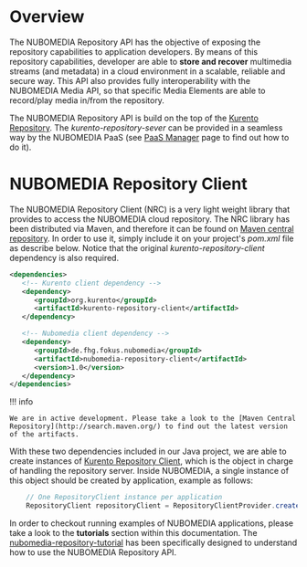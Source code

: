 # Overview

The NUBOMEDIA Repository API has the objective of exposing the repository capabilities to application developers. By means of this repository capabilities, developer are able to **store and recover** multimedia streams (and metadata) in a cloud environment in a scalable, reliable and secure way. This API also provides fully interoperability with the NUBOMEDIA Media API, so that specific Media Elements are able to record/play media in/from the repository.

The NUBOMEDIA Repository API is build on the top of the [Kurento Repository](http://doc-kurento-repository.readthedocs.org/). The *kurento-repository-sever* can be provided in a seamless way by the NUBOMEDIA PaaS (see [PaaS Manager](../pass/pass-gui) page to find out how to do it).

# NUBOMEDIA Repository Client

The NUBOMEDIA Repository Client (NRC) is a very light weight library that provides to access the NUBOMEDIA cloud repository. The NRC library has been distributed via Maven, and therefore it can be found on [Maven central repository](http://search.maven.org/#search%7Cga%7C1%7Cde.fhg). In order to use it, simply include it on your project's *pom.xml* file as describe below. Notice that the original *kurento-repository-client* dependency is also required.

```xml
<dependencies>
   <!-- Kurento client dependency -->
   <dependency>
      <groupId>org.kurento</groupId>
	  <artifactId>kurento-repository-client</artifactId>
   </dependency>

   <!-- Nubomedia client dependency -->
   <dependency>
      <groupId>de.fhg.fokus.nubomedia</groupId>
      <artifactId>nubomedia-repository-client</artifactId>
      <version>1.0</version>
   </dependency>
</dependencies>
```

!!! info

    We are in active development. Please take a look to the [Maven Central Repository](http://search.maven.org/) to find out the latest version of the artifacts.

With these two dependencies included in our Java project, we are able to create instances of [Kurento Repository Client](http://doc-kurento-repository.readthedocs.org/en/latest/repository_client.html), which is the object in charge of handling the repository server. Inside NUBOMEDIA, a single instance of this object should be created by application, example as follows:

```java
    // One RepositoryClient instance per application
    RepositoryClient repositoryClient = RepositoryClientProvider.create();
```

In order to checkout running examples of NUBOMEDIA applications, please take a look to the **tutorials** section within this documentation. The [nubomedia-repository-tutorial](../tutorial/nubomedia-repository.md) has been specifically designed to understand how to use the NUBOMEDIA Repository API.
